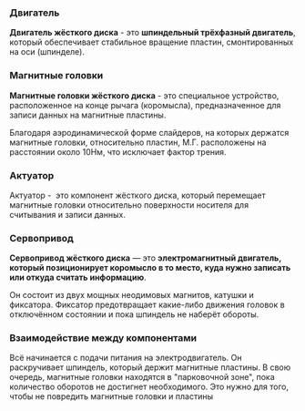 ### Двигатель

**Двигатель жёсткого диска** - это **шпиндельный трёхфазный двигатель**, который обеспечивает стабильное вращение пластин, смонтированных на оси (шпинделе).
### Магнитные головки

**Магнитные головки жёсткого диска** - это специальное устройство, расположенное на конце рычага (коромысла), предназначенное для записи данных на магнитные пластины.

Благодаря аэродинамической форме слайдеров, на которых держатся магнитные головки, относительно пластин, М.Г. расположены на расстоянии около 10Нм, что исключает фактор трения.
### Актуатор

Актуатор -  это компонент жёсткого диска, который перемещает магнитные головки относительно поверхности носителя для считывания и записи данных.

### Сервопривод 

**Сервопривод жёсткого диска** — это **электромагнитный двигатель, который позиционирует коромысло в то место, куда нужно записать или откуда считать информацию**. 

Он состоит из двух мощных неодимовых магнитов, катушки и фиксатора. Фиксатор предотвращает какие-либо движения головок в отключённом состоянии и пока шпиндель не наберёт обороты.

### Взаимодействие между компонентами 

Всё начинается с подачи питания на электродвигатель. Он раскручивает шпиндель, который держит магнитные пластины. В свою очередь, магнитные головки находятся в "парковочной зоне", пока количество оборотов не достигнет необходимого. Это нужно для того, чтобы не повредить магнитные головки и пластины